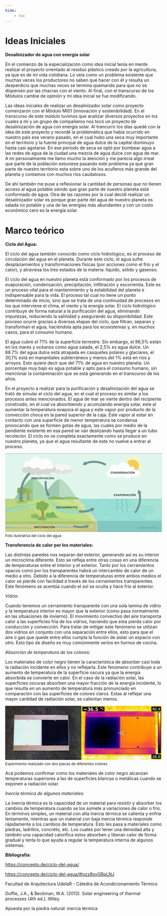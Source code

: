 ```yaml
---
hide:
    - toc
---
```


# Ideas Iniciales

<strong>Desalinizador de agua con energía solar</strong>

En el comienzo de la especialización como idea inicial tenía en mente realizar el proyecto orientado al residuo plástico creado por la agricultura, ya que es de mi vida cotidiana. Lo veía como un problema existente que muchas veces los productores no saben qué hacer con él y resulta un desperdicio que muchas veces se termina quemando para que no se dispersen por las chacras con el viento.
Al final, con el transcurso de los Módulos cambie de opinión y mi idea inicial se fue modificando. 

Las ideas iniciales de realizar un desalinizador solar como proyecto comenzaron con el Módulo MI01 (innovación y sostenibilidad).
En el transcurso de este módulo tuvimos que analizar diversos proyectos en los cuales a mí y un grupo de compañeros nos tocó un proyecto de desalinización de agua con energía solar. 
Al trancurrir los días quedé con la idea de este proyecto y recordé la problemática que había ocurrido en nuestro país ese verano pasado, en el cual hubo una seca muy importante en el territorio y la fuente principal de agua dulce de la capital disminuyo hasta casi agotarse. En ese periodo de seca se optó por bombear agua a las redes de agua de la ciudad una mezcla de agua dulce con agua de mar.
A mí personalmente me llamo mucho la atención y me parecía algo irreal que parte de la población estuviese pasando este problema ya que gran parte de nuestro territorio esta sobre uno de los acuíferos más grande del planeta y contamos con muchos ríos caudalosos.  

De ahí también me puse a reflexionar la cantidad de personas que no tienen acceso al agua potable siendo que gran parte de nuestro planeta está conformado de agua.
Otra de las razones por la cual decidi realizar un desalinizador solar es porque gran parte del agua de nuestro planeta es salada no potable y una de las energías más abundantes y con un costo económico cero es la energía solar. 

# Marco teórico

<strong>Ciclo del Agua:</strong>

El ciclo del agua también conocido como ciclo hidrológico, es el proceso de circulación del agua en el planeta. Durante este ciclo, el agua sufre desplazamientos y transformaciones físicas (por acciones como el frío y el calor), y atraviesa los tres estados de la materia: líquido, sólido y gaseoso.

El ciclo del agua en nuestro planeta está conformado por los procesos de evaporación, condensación, precipitación, infiltración y escorrentía.
Este es un proceso vital para el mantenimiento y la estabilidad del planeta e indispensable para la vida.
El proceso tal cual no tiene un punto determinado de inicio, sino que se trata de una continuidad de procesos en los que interviene el clima, el viento y la energía solar.
El ciclo hidrológico contribuye de forma natural a la purificación del agua, eliminando impurezas, reduciendo la salinidad y asegurando su disponibilidad. Este proceso ocurre gracias a diversas etapas del ciclo, que filtran, separan y transforman el agua, haciéndola apta para los ecosistemas y, en muchos casos, para el consumo humano.

El agua cubre el 71% de la superficie terrestre. Sin embargo, el 96,5% están en los mares y océanos como agua salada, el 2,5% es agua dulce. Un 68.7% del agua dulce está atrapada en casquetes polares y glaciares, el 30,1% está en manantiales subterráneos y menos del 1% está en ríos y arroyos.
Esto quiere decir que del 71% de agua en nuestro planeta. Un porcentaje muy bajo es agua potable y apto para el consumo humano, sin mencionar la contaminación que se está generando en el transcurso de los años.

En el proyecto a realizar para la purificación y desalinización del agua se trató de simular el ciclo del agua, en el cual el proceso es similar a los procesos antes mencionados. 
El agua de mar se vierte dentro del recipiente construido, en el cual va absorbiendo y acumulando energía solar, este al aumentar la temperatura evapora el agua y este vapor por producto de la convección choca en la pared superior de la caja. 
Este vapor al estar en contacto con una superficie de menor temperatura se condensa provocando que se formen gotas de agua, las cuales por medio de la pendiente existente en esa pared se van deslizando hasta llegar a un tubo recolector.
El ciclo no se completa exactamente como se produce en nuestro planeta, ya que el agua resultante de este no vuelve a entrar al proceso.

![](../images/Proyecto/Ciclo%20del%20agua/Ciclodelagua.png)
<small>Foto ilustrativa del ciclo del agua</small>

<strong>Transferencia de calor por los materiales:</strong>

Las distintas paredes nos separan del exterior, generando así es su interior un microclima diferente. Esto se refleja entre otras cosas en una diferencia de temperaturas entre el interior y el exterior. Tanto por los cerramientos opacos como por los transparentes habrá un intercambio de calor de un medio a otro. Debido a la diferencia de temperaturas entre ambos medios el calor se pierde con facilidad a través de los cerramientos transparentes. Este fenómeno se acentúa cuando el sol se oculta y hace frio al exterior.

<em>Vidrio:</em>

Cuando tenemos un cerramiento transparente con una sola lamina de vidrio y la temperatura interior es mayor que la exterior (como pasa normalmente en las situaciones de invierno). El movimiento convectivo del aire transporta calor a las superficies fría de los vidrios, haciendo que esta pierda calor por conducción y convección.
Para tratar de mitigar este fenómeno se utilizan dos vidrios en conjunto con una separación entre ellos, esto para que el aire o gas que quede entre ellos cumpla la función de aislar un espacio con otro. Esto tipo de diseño es muy comúnmente verlos en hornos de cocina.

<em>Absorción de temperatura de los colores:</em>

Los materiales de color negro tienen la característica de absorber casi toda la radiación incidente en ellos y no reflejarla. Este fenómeno contribuye a un aumento de temperatura de la superficie oscura ya que la energía absorbida se convierte en calor.
En el caso de la radiación solar, las superficies oscuras absorben una mayor fracción de la energía incidente, lo que resulta en un aumento de temperatura más pronunciado en comparación con las superficies de colores claros. Estas al reflejar una mayor cantidad de radiación solar, se calientan menos.

![](../images/Proyecto/Placa/placaspaint.PNG)
<small>Experimento realizado con dos placas de diferentes colores</small>

Acá podemos confirmar como los materiales de color negro alcanzan temperaturas superiores a las de superficies blancas o metálicas cuando se exponen a radiación solar.

<em>Inercia térmica de algunos materiales:</em>

La inercia térmica es la capacidad de un material para resistir y absorber los cambios de temperatura cuando se los somete a variaciones de calor o frio.
En términos simples, un material con alta inercia térmica se calienta y enfría lentamente, mientras que un material con baja inercia térmica responde rápidamente a los cambios de temperatura.
Esto les pasa a materiales como piedras, ladrillos, concreto, etc. Los cuales por tener una densidad alta y también una capacidad calorífica estos absorben y liberan calor de forma gradual y lenta lo que ayuda a regular la temperatura interna de algunos sistemas.

<strong>Bibliografía:</Strong>

https://concepto.de/ciclo-del-agua/

https://concepto.de/ciclo-del-agua/#ixzz8syGRpLNJ

Facultad de Arquitectura UdelaR - Cátedra de Acondicionamiento Térmico

Duffie, J.A., & Beckman, W.A. (2013). Solar engineering of thermal processes (4th ed.). Wiley.

Apuesta por la piedra natural: inercia térmica
